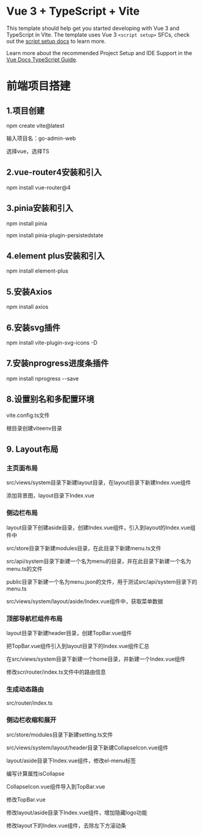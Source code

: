 # Vue 3 + TypeScript + Vite

This template should help get you started developing with Vue 3 and TypeScript in Vite. The template uses Vue 3 `<script setup>` SFCs, check out the [script setup docs](https://v3.vuejs.org/api/sfc-script-setup.html#sfc-script-setup) to learn more.

Learn more about the recommended Project Setup and IDE Support in the [Vue Docs TypeScript Guide](https://vuejs.org/guide/typescript/overview.html#project-setup).

# 前端项目搭建

## 1.项目创建

npm create vite@latest

输入项目名：go-admin-web

选择vue，选择TS

## 2.vue-router4安装和引入

npm install vue-router@4

## 3.pinia安装和引入

npm install pinia

npm install pinia-plugin-persistedstate

## 4.element plus安装和引入

npm install element-plus

## 5.安装Axios

npm install axios

## 6.安装svg插件

npm install vite-plugin-svg-icons -D

## 7.安装nprogress进度条插件

npm install nprogress --save

## 8.设置别名和多配置环境

vite.config.ts文件

根目录创建viteenv目录

## 9. Layout布局

### 主页面布局

src/views/system目录下新建layout目录，在layout目录下新建Index.vue组件

添加背景图，layout目录下Index.vue

### 侧边栏布局

layout目录下创建aside目录，创建Index.vue组件，引入到layout的Index.vue组件中

src/store目录下新建modules目录，在此目录下新建menu.ts文件

src/api/system目录下新建一个名为menu的目录，并在此目录下新建一个名为menu.ts的文件

public目录下新建一个名为menu.json的文件，用于测试src/api/system目录下的menu.ts

src/views/system/layout/aside/Index.vue组件中，获取菜单数据

### 顶部导航栏组件布局

layout目录下新建header目录，创建TopBar.vue组件

把TopBar.vue组件引入到layout目录下的Index.vue组件汇总

在src/views/system目录下新建一个home目录，并新建一个Index.vue组件

修改scr/router/index.ts文件中的路由信息

### 生成动态路由

src/router/index.ts

### 侧边栏收缩和展开

src/store/modules目录下新建setting.ts文件

src/views/system/layout/header目录下新建CollapseIcon.vue组件

layout/aside目录下Index.vue组件，修改el-menu标签

编写计算属性isCollapse

CollapseIcon.vue组件导入到TopBar.vue

修改TopBar.vue

修改layout/aside目录下Index.vue组件，增加隐藏logo功能

修改layout下的Index.vue组件，去除左下方滚动条
